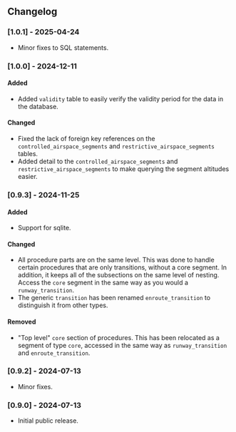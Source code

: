 ## Changelog

### [1.0.1] - 2025-04-24

- Minor fixes to SQL statements.

### [1.0.0] - 2024-12-11

#### Added

- Added `validity` table to easily verify the validity period for the data in the database.

#### Changed

- Fixed the lack of foreign key references on the `controlled_airspace_segments` and `restrictive_airspace_segments` tables.
- Added detail to the `controlled_airspace_segments` and `restrictive_airspace_segments` to make querying the segment altitudes easier.

### [0.9.3] - 2024-11-25

#### Added

- Support for sqlite.

#### Changed

- All procedure parts are on the same level. This was done to handle certain procedures that are only transitions, without a core segment. In addition, it keeps all of the subsections on the same level of nesting. Access the `core` segment in the same way as you would a `runway_transition`.
- The generic `transition` has been renamed `enroute_transition` to distinguish it from other types.

#### Removed

- "Top level" `core` section of procedures. This has been relocated as a segment of type `core`, accessed in the same way as `runway_transition` and `enroute_transition`.

### [0.9.2] - 2024-07-13

- Minor fixes.

### [0.9.0] - 2024-07-13

- Initial public release.
